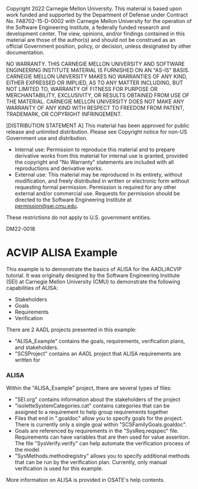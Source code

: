 Copyright 2022 Carnegie Mellon University.
This material is based upon work funded and supported by the Department of
Defense under Contract No. FA8702-15-D-0002 with Carnegie Mellon University
for the operation of the Software Engineering Institute, a federally funded
research and development center.
The view, opinions, and/or findings contained in this material are those of
the author(s) and should not be construed as an official Government position,
policy, or decision, unless designated by other documentation.

NO WARRANTY. THIS CARNEGIE MELLON UNIVERSITY AND SOFTWARE ENGINEERING INSTITUTE
MATERIAL IS FURNISHED ON AN "AS-IS" BASIS. CARNEGIE MELLON UNIVERSITY MAKES NO
WARRANTIES OF ANY KIND, EITHER EXPRESSED OR IMPLIED, AS TO ANY MATTER INCLUDING,
BUT NOT LIMITED TO, WARRANTY OF FITNESS FOR PURPOSE OR MERCHANTABILITY,
EXCLUSIVITY, OR RESULTS OBTAINED FROM USE OF THE MATERIAL. CARNEGIE MELLON
UNIVERSITY DOES NOT MAKE ANY WARRANTY OF ANY KIND WITH RESPECT TO FREEDOM FROM
PATENT, TRADEMARK, OR COPYRIGHT INFRINGEMENT.

[DISTRIBUTION STATEMENT A] This material has been approved for public release
and unlimited distribution.  Please see Copyright notice for non-US Government
use and distribution.

* Internal use: Permission to reproduce this material and to prepare derivative
works from this material for internal use is granted, provided the copyright
and "No Warranty" statements are included with all reproductions and derivative
works.
* External use: This material may be reproduced in its entirety, without
modification, and freely distributed in written or electronic form without
requesting formal permission. Permission is required for any other external
and/or commercial use. Requests for permission should be directed to the
Software Engineering Institute at permission@sei.cmu.edu.

These restrictions do not apply to U.S. government entities.

DM22-0018

# ACVIP ALISA Example

This example is to demonstrate the basics of ALISA for the AADL/ACVIP tutorial.
It was originally designed by the Software Engineering Institute (SEI) at
Carnegie Mellon University (CMU) to demonstrate the following
capabilities of ALISA:

* Stakeholders
* Goals
* Requirements
* Verification

There are 2 AADL projects presented in this example:

* "ALISA_Example" contains the goals, requirements, verification plans,
 and stakeholders.
* "SCSProject" contains an AADL project that ALISA requirements are written for

### ALISA

Within the "ALISA_Example" project, there are several types of files:

* "SEI.org" contains information about the stakeholders of the project
* "isoletteSystemCategories.cat" contains categories that can be assigned to a
  requirement to help group requirements together
* Files that end in ".goaldoc" allow you to specify goals for the project.
  There is currently only a single goal within "SCSFamilyGoals.goaldoc". 
* Goals are referenced by requirements in the "SysReq.reqspec" file.
  Requirements can have variables that are then used for value assertion. The 
  file "SysVerify.verify" can help automate the verification process of the
  model
* "SysMethods.methodregistry" allows you to specify additional methods that can
  be run by the verification plan. Currently, only manual verification is used
  for this example.

More information on ALISA is provided in OSATE's help contents.
